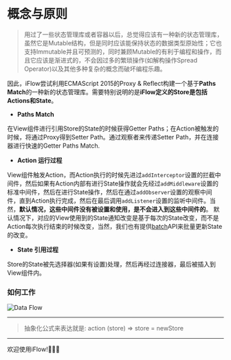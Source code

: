 # 概念与原则

>用过了一些状态管理库或者容器以后，总觉得应该有一种新的状态管理库，虽然它是Mutable结构，但是同时应该能保持状态的数据类型原始性；它也支持Immutable并且可预测的，同时兼顾Mutable的有利于编程和操作，而且它应该是渐进式的，不会因过多的繁琐操作(如解构操作Spread Operator)以及其他多种复杂的概念而破坏编程乐趣。

因此，iFlow尝试利用ECMAScript 2015的Proxy & Reflect构建一个基于**Paths Match**的一种新的状态管理库。需要特别说明的是**iFlow定义的Store是包括Actions和State**。

* **Paths Match**

在View组件进行引用Store的State的时候获得Getter Paths；在Action被触发的时候，将通过Proxy得到Setter Path。通过观察者来传递Setter Path，并在连接器进行快速的Getter Paths Match.

* **Action 运行过程**

View组件触发Action，而Action执行的时候先进过`addInterceptor`设置的拦截中间件，然后如果有Action内部有进行State操作就会先经过`addMiddleware`设置的标准中间件，然后在进行State操作，然后在通过`addObserver`设置的观察中间件，直到Action执行完成，然后在最后调用`addListener`设置的监听中间件。当然，**默认情况，这些中间件没有被设置和使用，是不会进入到这些中间件的**。 默认情况下，对应的View使用到的State通知改变是基于每次的State改变，而不是Action每次执行结束的时候改变，当然，我们也有提供[batch](/docs/api/batch.md)API来批量更新State的改变。


* **State 引用过程**

Store的State被先选择器(如果有设置)处理，然后再经过连接器，最后被插入到View组件内。

### 如何工作
![Data Flow](https://raw.githubusercontent.com/unadlib/iflow/master/assets/flowChart.png)

---
>抽象化公式来表达就是: action (store) => store = newStore

---
欢迎使用iFlow!🎉🎉🎉
